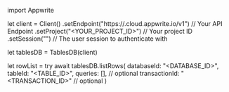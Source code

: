 import Appwrite

let client = Client()
    .setEndpoint("https://<REGION>.cloud.appwrite.io/v1") // Your API Endpoint
    .setProject("<YOUR_PROJECT_ID>") // Your project ID
    .setSession("") // The user session to authenticate with

let tablesDB = TablesDB(client)

let rowList = try await tablesDB.listRows(
    databaseId: "<DATABASE_ID>",
    tableId: "<TABLE_ID>",
    queries: [], // optional
    transactionId: "<TRANSACTION_ID>" // optional
)


